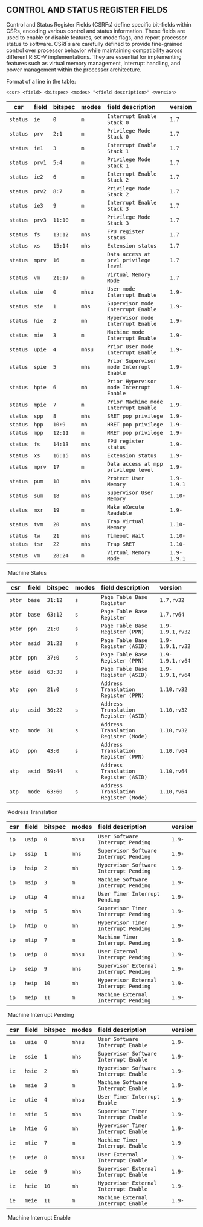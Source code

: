## CONTROL AND STATUS REGISTER FIELDS

Control and Status Register Fields (CSRFs) define specific bit-fields within CSRs, encoding various control and status information. These fields are used to enable or disable features, set mode flags, and report processor status to software. CSRFs are carefully defined to provide fine-grained control over processor behavior while maintaining compatibility across different RISC-V implementations. They are essential for implementing features such as virtual memory management, interrupt handling, and power management within the processor architecture.

Format of a line in the table:

`<csr> <field> <bitspec> <modes> "<field description>" <version>`

| csr         | field     | bitspec   | modes     | field description                         | version          |
|-------------|:----------|:----------|:----------|:------------------------------------------|:-----------------|
| `status`    | `ie`      | `0`       | `m`       | `Interrupt Enable Stack 0`                | `1.7`            |
| `status`    | `prv`     | `2:1`     | `m`       | `Privilege Mode Stack 0`                  | `1.7`            |
| `status`    | `ie1`     | `3`       | `m`       | `Interrupt Enable Stack 1`                | `1.7`            |
| `status`    | `prv1`    | `5:4`     | `m`       | `Privilege Mode Stack 1`                  | `1.7`            |
| `status`    | `ie2`     | `6`       | `m`       | `Interrupt Enable Stack 2`                | `1.7`            |
| `status`    | `prv2`    | `8:7`     | `m`       | `Privilege Mode Stack 2`                  | `1.7`            |
| `status`    | `ie3`     | `9`       | `m`       | `Interrupt Enable Stack 3`                | `1.7`            |
| `status`    | `prv3`    | `11:10`   | `m`       | `Privilege Mode Stack 3`                  | `1.7`            |
| `status`    | `fs`      | `13:12`   | `mhs`     | `FPU register status`                     | `1.7`            |
| `status`    | `xs`      | `15:14`   | `mhs`     | `Extension status`                        | `1.7`            |
| `status`    | `mprv`    | `16`      | `m`       | `Data access at prv1 privilege level`     | `1.7`            |
| `status`    | `vm`      | `21:17`   | `m`       | `Virtual Memory Mode`                     | `1.7`            |
| `status`    | `uie`     | `0`       | `mhsu`    | `User mode Interrupt Enable`              | `1.9-`           |
| `status`    | `sie`     | `1`       | `mhs`     | `Supervisor mode Interrupt Enable`        | `1.9-`           |
| `status`    | `hie`     | `2`       | `mh`      | `Hypervisor mode Interrupt Enable`        | `1.9-`           |
| `status`    | `mie`     | `3`       | `m`       | `Machine mode Interrupt Enable`           | `1.9-`           |
| `status`    | `upie`    | `4`       | `mhsu`    | `Prior User mode Interrupt Enable`        | `1.9-`           |
| `status`    | `spie`    | `5`       | `mhs`     | `Prior Supervisor mode Interrupt Enable`  | `1.9-`           |
| `status`    | `hpie`    | `6`       | `mh`      | `Prior Hypervisor mode Interrupt Enable`  | `1.9-`           |
| `status`    | `mpie`    | `7`       | `m`       | `Prior Machine mode Interrupt Enable`     | `1.9-`           |
| `status`    | `spp`     | `8`       | `mhs`     | `SRET pop privilege`                      | `1.9-`           |
| `status`    | `hpp`     | `10:9`    | `mh`      | `HRET pop privilege`                      | `1.9-`           |
| `status`    | `mpp`     | `12:11`   | `m`       | `MRET pop privilege`                      | `1.9-`           |
| `status`    | `fs`      | `14:13`   | `mhs`     | `FPU register status`                     | `1.9-`           |
| `status`    | `xs`      | `16:15`   | `mhs`     | `Extension status`                        | `1.9-`           |
| `status`    | `mprv`    | `17`      | `m`       | `Data access at mpp privilege level`      | `1.9-`           |
| `status`    | `pum`     | `18`      | `mhs`     | `Protect User Memory`                     | `1.9-1.9.1`      |
| `status`    | `sum`     | `18`      | `mhs`     | `Supervisor User Memory`                  | `1.10-`          |
| `status`    | `mxr`     | `19`      | `m`       | `Make eXecute Readable`                   | `1.9-`           |
| `status`    | `tvm`     | `20`      | `mhs`     | `Trap Virtual Memory`                     | `1.10-`          |
| `status`    | `tw`      | `21`      | `mhs`     | `Timeout Wait`                            | `1.10-`          |
| `status`    | `tsr`     | `22`      | `mhs`     | `Trap SRET`                               | `1.10-`          |
| `status`    | `vm`      | `28:24`   | `m`       | `Virtual Memory Mode`                     | `1.9-1.9.1`      |

:Machine Status

| csr         | field     | bitspec   | modes     | field description                         | version          |
|-------------|:----------|:----------|:----------|:------------------------------------------|:-----------------|
| `ptbr`      | `base`    | `31:12`   | `s`       | `Page Table Base Register`                | `1.7,rv32`       |
| `ptbr`      | `base`    | `63:12`   | `s`       | `Page Table Base Register`                | `1.7,rv64`       |
| `ptbr`      | `ppn`     | `21:0`    | `s`       | `Page Table Base Register (PPN)`          | `1.9-1.9.1,rv32` |
| `ptbr`      | `asid`    | `31:22`   | `s`       | `Page Table Base Register (ASID)`         | `1.9-1.9.1,rv32` |
| `ptbr`      | `ppn`     | `37:0`    | `s`       | `Page Table Base Register (PPN)`          | `1.9-1.9.1,rv64` |
| `ptbr`      | `asid`    | `63:38`   | `s`       | `Page Table Base Register (ASID)`         | `1.9-1.9.1,rv64` |
| `atp`       | `ppn`     | `21:0`    | `s`       | `Address Translation Register (PPN)`      | `1.10,rv32`      |
| `atp`       | `asid`    | `30:22`   | `s`       | `Address Translation Register (ASID)`     | `1.10,rv32`      |
| `atp`       | `mode`    | `31`      | `s`       | `Address Translation Register (Mode)`     | `1.10,rv32`      |
| `atp`       | `ppn`     | `43:0`    | `s`       | `Address Translation Register (PPN)`      | `1.10,rv64`      |
| `atp`       | `asid`    | `59:44`   | `s`       | `Address Translation Register (ASID)`     | `1.10,rv64`      |
| `atp`       | `mode`    | `63:60`   | `s`       | `Address Translation Register (Mode)`     | `1.10,rv64`      |

:Address Translation

| csr         | field     | bitspec   | modes     | field description                         | version          |
|-------------|:----------|:----------|:----------|:------------------------------------------|:-----------------|
| `ip`        | `usip`    | `0`       | `mhsu`    | `User Software Interrupt Pending`         | `1.9-`           |
| `ip`        | `ssip`    | `1`       | `mhs`     | `Supervisor Software Interrupt Pending`   | `1.9-`           |
| `ip`        | `hsip`    | `2`       | `mh`      | `Hypervisor Software Interrupt Pending`   | `1.9-`           |
| `ip`        | `msip`    | `3`       | `m`       | `Machine Software Interrupt Pending`      | `1.9-`           |
| `ip`        | `utip`    | `4`       | `mhsu`    | `User Timer Interrupt Pending`            | `1.9-`           |
| `ip`        | `stip`    | `5`       | `mhs`     | `Supervisor Timer Interrupt Pending`      | `1.9-`           |
| `ip`        | `htip`    | `6`       | `mh`      | `Hypervisor Timer Interrupt Pending`      | `1.9-`           |
| `ip`        | `mtip`    | `7`       | `m`       | `Machine Timer Interrupt Pending`         | `1.9-`           |
| `ip`        | `ueip`    | `8`       | `mhsu`    | `User External Interrupt Pending`         | `1.9-`           |
| `ip`        | `seip`    | `9`       | `mhs`     | `Supervisor External Interrupt Pending`   | `1.9-`           |
| `ip`        | `heip`    | `10`      | `mh`      | `Hypervisor External Interrupt Pending`   | `1.9-`           |
| `ip`        | `meip`    | `11`      | `m`       | `Machine External Interrupt Pending`      | `1.9-`           |

:Machine Interrupt Pending

| csr         | field     | bitspec   | modes     | field description                         | version          |
|-------------|:----------|:----------|:----------|:------------------------------------------|:-----------------|
| `ie`        | `usie`    | `0`       | `mhsu`    | `User Software Interrupt Enable`          | `1.9-`           |
| `ie`        | `ssie`    | `1`       | `mhs`     | `Supervisor Software Interrupt Enable`    | `1.9-`           |
| `ie`        | `hsie`    | `2`       | `mh`      | `Hypervisor Software Interrupt Enable`    | `1.9-`           |
| `ie`        | `msie`    | `3`       | `m`       | `Machine Software Interrupt Enable`       | `1.9-`           |
| `ie`        | `utie`    | `4`       | `mhsu`    | `User Timer Interrupt Enable`             | `1.9-`           |
| `ie`        | `stie`    | `5`       | `mhs`     | `Supervisor Timer Interrupt Enable`       | `1.9-`           |
| `ie`        | `htie`    | `6`       | `mh`      | `Hypervisor Timer Interrupt Enable`       | `1.9-`           |
| `ie`        | `mtie`    | `7`       | `m`       | `Machine Timer Interrupt Enable`          | `1.9-`           |
| `ie`        | `ueie`    | `8`       | `mhsu`    | `User External Interrupt Enable`          | `1.9-`           |
| `ie`        | `seie`    | `9`       | `mhs`     | `Supervisor External Interrupt Enable`    | `1.9-`           |
| `ie`        | `heie`    | `10`      | `mh`      | `Hypervisor External Interrupt Enable`    | `1.9-`           |
| `ie`        | `meie`    | `11`      | `m`       | `Machine External Interrupt Enable`       | `1.9-`           |

:Machine Interrupt Enable
